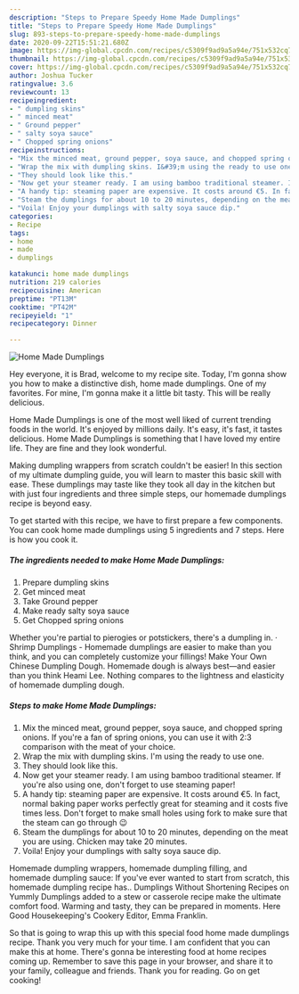 ```yaml
---
description: "Steps to Prepare Speedy Home Made Dumplings"
title: "Steps to Prepare Speedy Home Made Dumplings"
slug: 893-steps-to-prepare-speedy-home-made-dumplings
date: 2020-09-22T15:51:21.680Z
image: https://img-global.cpcdn.com/recipes/c5309f9ad9a5a94e/751x532cq70/home-made-dumplings-recipe-main-photo.jpg
thumbnail: https://img-global.cpcdn.com/recipes/c5309f9ad9a5a94e/751x532cq70/home-made-dumplings-recipe-main-photo.jpg
cover: https://img-global.cpcdn.com/recipes/c5309f9ad9a5a94e/751x532cq70/home-made-dumplings-recipe-main-photo.jpg
author: Joshua Tucker
ratingvalue: 3.6
reviewcount: 13
recipeingredient:
- " dumpling skins"
- " minced meat"
- " Ground pepper"
- " salty soya sauce"
- " Chopped spring onions"
recipeinstructions:
- "Mix the minced meat, ground pepper, soya sauce, and chopped spring onions. If you&#39;re a fan of spring onions, you can use it with 2:3 comparison with the meat of your choice."
- "Wrap the mix with dumpling skins. I&#39;m using the ready to use one."
- "They should look like this."
- "Now get your steamer ready. I am using bamboo traditional steamer. If you&#39;re also using one, don&#39;t forget to use steaming paper!"
- "A handy tip: steaming paper are expensive. It costs around €5. In fact, normal baking paper works perfectly great for steaming and it costs five times less. Don&#39;t forget to make small holes using fork to make sure that the steam can go through 😉"
- "Steam the dumplings for about 10 to 20 minutes, depending on the meat you are using. Chicken may take 20 minutes."
- "Voila! Enjoy your dumplings with salty soya sauce dip."
categories:
- Recipe
tags:
- home
- made
- dumplings

katakunci: home made dumplings 
nutrition: 219 calories
recipecuisine: American
preptime: "PT13M"
cooktime: "PT42M"
recipeyield: "1"
recipecategory: Dinner

---
```



![Home Made Dumplings](https://img-global.cpcdn.com/recipes/c5309f9ad9a5a94e/751x532cq70/home-made-dumplings-recipe-main-photo.jpg)

Hey everyone, it is Brad, welcome to my recipe site. Today, I'm gonna show you how to make a distinctive dish, home made dumplings. One of my favorites. For mine, I'm gonna make it a little bit tasty. This will be really delicious.

Home Made Dumplings is one of the most well liked of current trending foods in the world. It's enjoyed by millions daily. It's easy, it's fast, it tastes delicious. Home Made Dumplings is something that I have loved my entire life. They are fine and they look wonderful.

Making dumpling wrappers from scratch couldn&#39;t be easier! In this section of my ultimate dumpling guide, you will learn to master this basic skill with ease. These dumplings may taste like they took all day in the kitchen but with just four ingredients and three simple steps, our homemade dumplings recipe is beyond easy.


To get started with this recipe, we have to first prepare a few components. You can cook home made dumplings using 5 ingredients and 7 steps. Here is how you cook it.

<!--inarticleads1-->

##### The ingredients needed to make Home Made Dumplings:

1. Prepare  dumpling skins
1. Get  minced meat
1. Take  Ground pepper
1. Make ready  salty soya sauce
1. Get  Chopped spring onions


Whether you&#39;re partial to pierogies or potstickers, there&#39;s a dumpling in. · Shrimp Dumplings - Homemade dumplings are easier to make than you think, and you can completely customize your fillings! Make Your Own Chinese Dumpling Dough. Homemade dough is always best—and easier than you think Heami Lee. Nothing compares to the lightness and elasticity of homemade dumpling dough. 

<!--inarticleads2-->

##### Steps to make Home Made Dumplings:

1. Mix the minced meat, ground pepper, soya sauce, and chopped spring onions. If you&#39;re a fan of spring onions, you can use it with 2:3 comparison with the meat of your choice.
1. Wrap the mix with dumpling skins. I&#39;m using the ready to use one.
1. They should look like this.
1. Now get your steamer ready. I am using bamboo traditional steamer. If you&#39;re also using one, don&#39;t forget to use steaming paper!
1. A handy tip: steaming paper are expensive. It costs around €5. In fact, normal baking paper works perfectly great for steaming and it costs five times less. Don&#39;t forget to make small holes using fork to make sure that the steam can go through 😉
1. Steam the dumplings for about 10 to 20 minutes, depending on the meat you are using. Chicken may take 20 minutes.
1. Voila! Enjoy your dumplings with salty soya sauce dip.


Homemade dumpling wrappers, homemade dumpling filling, and homemade dumpling sauce: If you&#39;ve ever wanted to start from scratch, this homemade dumpling recipe has.. Dumplings Without Shortening Recipes on Yummly Dumplings added to a stew or casserole recipe make the ultimate comfort food. Warming and tasty, they can be prepared in moments. Here Good Housekeeping&#39;s Cookery Editor, Emma Franklin. 

So that is going to wrap this up with this special food home made dumplings recipe. Thank you very much for your time. I am confident that you can make this at home. There's gonna be interesting food at home recipes coming up. Remember to save this page in your browser, and share it to your family, colleague and friends. Thank you for reading. Go on get cooking!
